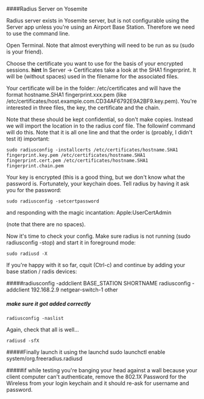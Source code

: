 ####Radius Server on Yosemite

Radius server exists in Yosemite server, but is not configurable using the Server app unless you're using an Airport Base Station. Therefore we need to use the command line.

Open Terminal. Note that almost everything will need to be run as su (sudo is your friend).

Choose the certificate you want to use for the basis of your encrypted sessions. **hint** In Server -> Certificates take a look at the SHA1 fingerprint. It will be (without spaces) used in the filename for the associated files.

Your certificate will be in the folder: /etc/certificates and will have the format hostname.SHA1 fingerprint.xxx.pem
(like /etc/certificates/host.example.com.CD34AF6792E9A2BF9.key.pem). You're interested in three files, the key, the certificate and the chain.

Note that these should be kept confidential, so don't make copies. Instead we will import the location in to the radius conf file. The followinf command will do this. Note that it is all one line and that the order is (proably, I didn't test it) important:

	sudo radiusconfig -installcerts /etc/certificates/hostname.SHA1 fingerprint.key.pem /etc/certificates/hostname.SHA1 fingerprint.cert.pem /etc/certificates/hostname.SHA1 fingerprint.chain.pem

Your key is encrypted (this is a good thing, but we don't know what the password is. Fortunately, your keychain does. Tell radius by having it ask you for the password:

	sudo radiusconfig -setcertpassword

and responding with the magic incantation:
Apple:UserCertAdmin

(note that there are no spaces).

Now it's time to check your config. Make sure radius is not running (sudo radiusconfig -stop) and start it in foreground mode:

	sudo radiusd -X

If you're happy with it so far, cquit (Ctrl-c) and continue by adding your base station / radis devices:

#####radiusconfig -addclient BASE_STATION  SHORTNAME
	radiusconfig -addclient 192.168.2.9 netgear-switch-1 other

##### make sure it got added correctly
	radiusconfig -naslist


Again, check that all is well...

	radiusd -sfX

#####Finally launch it using the launchd 
	sudo launchctl enable system/org.freeradius.radiusd


#####if while testing you're banging your head against a wall because your client computer can't authenticate,  remove the 802.1X Password for the Wireless from your login keychain and it should re-ask for username and password.

